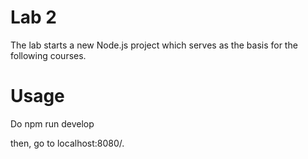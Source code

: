 # Lab 2

The lab starts a new Node.js project which serves as the basis for the following courses.

# Usage

Do
npm run develop

then, go to localhost:8080/.
